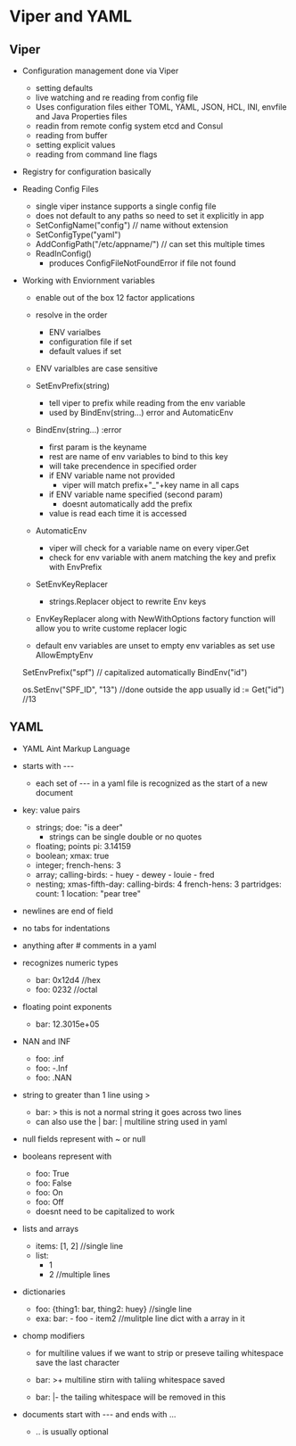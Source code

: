 # Viper and YAML

## Viper
- Configuration management done via Viper
    - setting defaults
    - live watching and re reading from config file
    - Uses configuration files either TOML, YAML, JSON, HCL, INI, envfile
      and Java Properties files
    - readin from remote config system etcd and Consul
    - reading from buffer
    - setting explicit values
    - reading from command line flags
- Registry for configuration basically

- Reading Config Files
    - single viper instance supports a single config file
    - does not default to any paths so need to set it explicitly in app
    - SetConfigName("config") // name without extension
    - SetConfigType("yaml")
    - AddConfigPath("/etc/appname/") // can set this multiple times
    - ReadInConfig()
        - produces ConfigFileNotFoundError if file not found

- Working with Enviornment variables
    - enable out of the box 12 factor applications
    - resolve in the order
        - ENV varialbes
        - configuration file if set
        - default values if set
    - ENV varialbles are case sensitive

    - SetEnvPrefix(string)
        - tell viper to prefix while reading from the env variable
        - used by BindEnv(string...) error and AutomaticEnv

    - BindEnv(string...) :error
        - first param is the keyname
        - rest are name of env variables to bind to this key
        - will take precendence in specified order
        - if ENV variable name not provided
            - viper will match prefix+"_"+key name in all caps
        - if ENV variable name specified (second param)
            - doesnt automatically add the prefix
        - value is read each time it is accessed

    - AutomaticEnv
        - viper will check for a variable name on every viper.Get
        - check for env variable with anem matching the key and prefix with EnvPrefix

    - SetEnvKeyReplacer
        - strings.Replacer object to rewrite Env keys
    - EnvKeyReplacer along with NewWithOptions factory function will allow you
      to write custome replacer logic
    - default env variables are unset to empty env variables as set use AllowEmptyEnv

    SetEnvPrefix("spf") // capitalized automatically
    BindEnv("id")

    os.SetEnv("SPF_ID", "13") //done outside the app usually
    id := Get("id") //13

## YAML
- YAML Aint Markup Language
- starts with ---
    - each set of --- in a yaml file is recognized as the start of a new document
- key: value pairs
    - strings; doe: "is a deer"
        - strings can be single double or no quotes
    - floating; points pi: 3.14159
    - boolean; xmax: true
    - integer; french-hens: 3
    - array; calling-birds:
                - huey
                - dewey
                - louie
                - fred
    - nesting; xmas-fifth-day:
                    calling-birds: 4
                    french-hens: 3
                    partridges:
                        count: 1
                        location: "pear tree"
- newlines are end of field
- no tabs for indentations
- anything after # comments in a yaml
- recognizes numeric types
    - bar: 0x12d4 //hex
    - foo: 0232 //octal
- floating point exponents
    - bar: 12.3015e+05
- NAN and INF
    - foo: .inf
    - foo: -.Inf
    - foo: .NAN
- string to greater than 1 line using >
    - bar: >
        this is not a normal
        string it goes across two
        lines
    - can also use the |
        bar: |
            multiline string
            used in yaml
- null fields represent with ~ or null
- booleans represent with
    - foo: True
    - foo: False
    - foo: On
    - foo: Off
    - doesnt need to be capitalized to work
- lists and arrays
    - items: [1, 2] //single line
    - list:
        - 1
        - 2 //multiple lines
- dictionaries
    - foo: {thing1: bar, thing2: huey} //single line
    - exa:
        bar:
            - foo
            - item2 //mulitple line dict with a array in it
- chomp modifiers
    - for multiline values if we want to strip or preseve tailing whitespace
      save the last character
    - bar: >+
        multiline stirn
        with
        taliing whitespace saved

    - bar: |-
        the tailing
        whitespace
        will be removed
        in this

- documents start with --- and ends with ...
    - .. is usually optional


